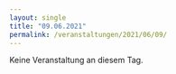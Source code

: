```yaml
---
layout: single
title: "09.06.2021"
permalink: /veranstaltungen/2021/06/09/
---
```


Keine Veranstaltung an diesem Tag.
